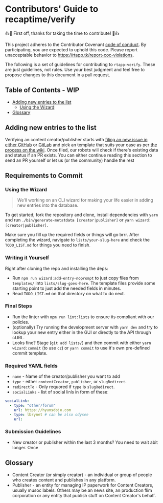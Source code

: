 # Contributors' Guide to recaptime/verify

:+1::tada: First off, thanks for taking the time to contribute!
:tada::+1:

This project adheres to the Contributor Covenant [code of conduct][coc].
By participating, you are expected to uphold this code. Please report 
unacceptable behavior to <https://rtapp.tk/report-coc-violations>.

The following is a set of guidelines for contributing to `rtapp-verify`.
These are just guidelines, not rules. Use your best judgment and
feel free to propose changes to this document in a pull request.

[coc]: https://github.com/MadeByThePinsHub/policies/CODE_OF_CONDUCT.md

## Table of Contents - WIP
<!-- toc -->
- [Adding new entries to the list](#adding-new-entries-to-the-list)
  - [Using the Wizard](#using-the-wizard)
- [Glossary](#glossary)
<!-- tocstop -->

## Adding new entries to the list

Verifying an content creator/publisher starts with [filing an new issue in either GitHub][gh-new-issue]
or [GitLab][gl-new-issue] and pick an template that suits your case as
per [the process on the wiki][process-docs]. Once filed, our robots
will check if there's existing data and status if an PR exists.
You can either continue reading this section to send an PR yourself
or let us (or the community) handle the rest

[gl-new-issue]: https://gitlab.com/MadeByThePinsHub/RecapTime/verifh/issues/new
[gh-new-issue]: https://github.com/RecapTime/verify
[process-docs]: https://github.com/RecapTime/verify/wiki/Verification-Process

## Requirements to Commit

### Using the Wizard

> We'll working on an CLI wizard for making your life easier in adding
new entries into the database.

To get started, fork the repository and clone, install dependencies
with `yarn` and run `./bin/generate-metatdata [creator|publisher]`
or `yarn wizard:[creator|publisher]`.

Make sure you fill up the required fields or things will go brrr.
After completing the wizard, navigate to `lists/your-slug-here`
and check the `TODO_LIST.md` for things you need to finish.

### Writing it Yourself

Right after cloning the repo and installing the deps:

* Run `npm run wizard:add-entry-noprompt` to just copy
files from `templates/` into
`lists/slug-goes-here`. The template
files provide some starting point to just add the needed fields in
minutes.
* Read `TODO_LIST.md` on that directory on what to do next.

### Final Steps

* Run the linter with `npm run lint:lists` to ensure its compliant
with our policies.
* (optionally) Try running the development server with `yarn dev` and try to lookup your
new entry either in the GUI or directly to the API through cURL.
* Looks fine? Stage (`git add lists/`) and then commit with
either `yarn wizard:commit` (to use `cz`) or `yarn commit` to use
it's own pre-defined commit template.

### Required YAML fields

* `name` - Name of the creator/publisher you want to add
* `type` - either `contentCreator`, `publisher`, or `slugRedirect`.
* `redirectTo` - Only requored if `type` is `slugRedirect`.
* `socialLinks` - list of social linls in form of these:
```yaml
socialLink:
  - type: "other/forum"
    url: https://hyunsdojo.com
  - type: lbrynet # can be also odysee
    url: 
```
### Submission Guidelines

* New creator or publisher within the last 3 months? You need to wait
abit longer. Once

## Glossary

* Content Creator (or simply creator) - an individual or group of
people who creates content and publishes in any platform.
* Publisher - an entity for managing IP paperwork for Content Creators,
usually musoc labels. Others may be an news site, an production flim
corporation or any entity that publish stuff on Content Creator's
behalf.
